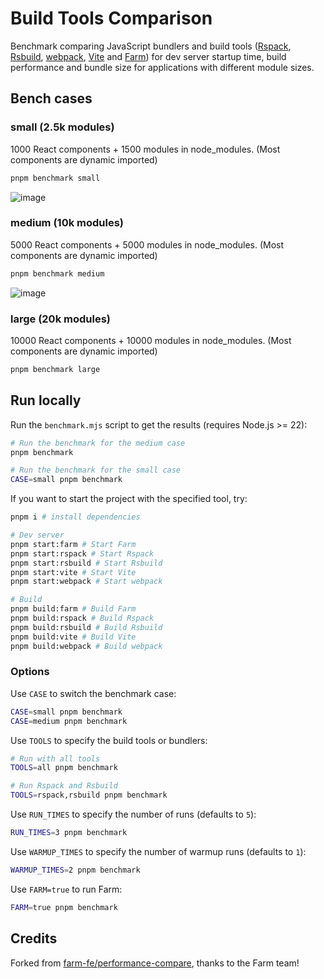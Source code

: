 # Build Tools Comparison

Benchmark comparing JavaScript bundlers and build tools ([Rspack](https://github.com/web-infra-dev/rspack), [Rsbuild](https://github.com/web-infra-dev/rsbuild), [webpack](https://github.com/webpack/webpack), [Vite](https://github.com/vitejs/vite) and [Farm](https://github.com/farm-fe/farm)) for dev server startup time, build performance and bundle size for applications with different module sizes.

## Bench cases

### small (2.5k modules)

1000 React components + 1500 modules in node_modules. (Most components are dynamic imported)

```bash
pnpm benchmark small
```

![image](https://github.com/user-attachments/assets/87798e21-e344-477b-acf5-ce6e4a6490eb)

### medium (10k modules)

5000 React components + 5000 modules in node_modules. (Most components are dynamic imported)

```bash
pnpm benchmark medium
```

![image](https://github.com/user-attachments/assets/22428a44-3572-4ddb-9161-66899be33dd8)

### large (20k modules)

10000 React components + 10000 modules in node_modules. (Most components are dynamic imported)

```bash
pnpm benchmark large
```

## Run locally

Run the `benchmark.mjs` script to get the results (requires Node.js >= 22):

```bash
# Run the benchmark for the medium case
pnpm benchmark

# Run the benchmark for the small case
CASE=small pnpm benchmark
```

If you want to start the project with the specified tool, try:

```bash
pnpm i # install dependencies

# Dev server
pnpm start:farm # Start Farm
pnpm start:rspack # Start Rspack
pnpm start:rsbuild # Start Rsbuild
pnpm start:vite # Start Vite
pnpm start:webpack # Start webpack

# Build
pnpm build:farm # Build Farm
pnpm build:rspack # Build Rspack
pnpm build:rsbuild # Build Rsbuild
pnpm build:vite # Build Vite
pnpm build:webpack # Build webpack
```

### Options

Use `CASE` to switch the benchmark case:

```bash
CASE=small pnpm benchmark
CASE=medium pnpm benchmark
```

Use `TOOLS` to specify the build tools or bundlers:

```bash
# Run with all tools
TOOLS=all pnpm benchmark

# Run Rspack and Rsbuild
TOOLS=rspack,rsbuild pnpm benchmark
```

Use `RUN_TIMES` to specify the number of runs (defaults to `5`):

```bash
RUN_TIMES=3 pnpm benchmark
```

Use `WARMUP_TIMES` to specify the number of warmup runs (defaults to `1`):

```bash
WARMUP_TIMES=2 pnpm benchmark
```

Use `FARM=true` to run Farm:

```bash
FARM=true pnpm benchmark
```

## Credits

Forked from [farm-fe/performance-compare](https://github.com/farm-fe/performance-compare), thanks to the Farm team!
